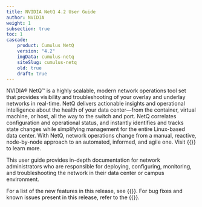 ```yaml
---
title: NVIDIA NetQ 4.2 User Guide
author: NVIDIA
weight: 1
subsection: true
toc: 1
cascade:
    product: Cumulus NetQ
    version: "4.2"
    imgData: cumulus-netq
    siteSlug: cumulus-netq
    old: true
    draft: true
---
```


NVIDIA® NetQ™ is a highly scalable, modern network operations tool set that provides visibility and troubleshooting of your overlay and underlay networks in real-time. NetQ delivers actionable insights and operational intelligence about the health of your data center—from the container, virtual machine, or host, all the way to the switch and port. NetQ correlates configuration and operational status, and instantly identifies and tracks state changes while simplifying management for the entire Linux-based data center. With NetQ, network operations change from a manual, reactive, node-by-node approach to an automated, informed, and agile one. Visit {{<exlink url="https://www.nvidia.com/en-us/networking/ethernet-switching/netq/" text="Network Operations and NetQ">}} to learn more.

This user guide provides in-depth documentation for network administrators who are responsible for deploying, configuring, monitoring, and troubleshooting the network in their data center or campus environment.

For a list of the new features in this release, see {{<link title="What's New" text="What's New">}}. For bug fixes and known issues present in this release, refer to the {{<link title="NVIDIA NetQ 4.2 Release Notes" text="release notes">}}. 
